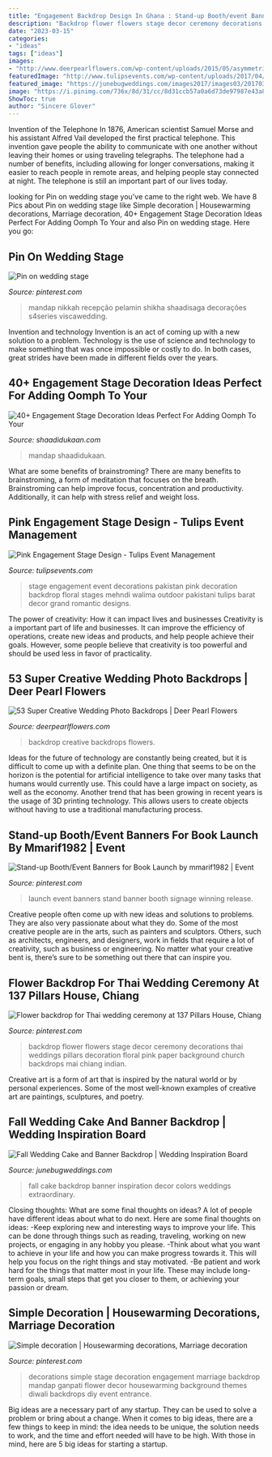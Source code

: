 ```yaml
---
title: "Engagement Backdrop Design In Ghana : Stand-up Booth/event Banners For Book Launch By Mmarif1982"
description: "Backdrop flower flowers stage decor ceremony decorations thai weddings pillars decoration floral pink paper background church backdrops mai chiang indian"
date: "2023-03-15"
categories:
- "ideas"
tags: ["ideas"]
images:
- "http://www.deerpearlflowers.com/wp-content/uploads/2015/05/asymmetrical-pink-and-red-flowers-wedding-ceremony-backdrop.jpg"
featuredImage: "http://www.tulipsevents.com/wp-content/uploads/2017/04/Grand-Floral-Backdrop-engagement-stage-setup-in-Pakistan-07.jpg"
featured_image: "https://junebugweddings.com/images2017/images03/20170315-78aaea2bd9.jpg"
image: "https://i.pinimg.com/736x/8d/31/cc/8d31ccb57a0a6d73de97987e43a875dd--paper-flower-backdrop-tissue-flowers.jpg"
ShowToc: true
author: "Sincere Glover"
---
```



Invention of the Telephone
In 1876, American scientist Samuel Morse and his assistant Alfred Vail developed the first practical telephone. This invention gave people the ability to communicate with one another without leaving their homes or using traveling telegraphs. The telephone had a number of benefits, including allowing for longer conversations, making it easier to reach people in remote areas, and helping people stay connected at night. The telephone is still an important part of our lives today.

	

		
looking for Pin on wedding stage you've came to the right web. We have 8 Pics about Pin on wedding stage like Simple decoration | Housewarming decorations, Marriage decoration, 40+ Engagement Stage Decoration Ideas Perfect For Adding Oomph To Your and also Pin on wedding stage. Here you go:
		
    
## Pin On Wedding Stage

<img loading=lazy src="https://i.pinimg.com/736x/78/00/17/780017bd0db6429afe928bbc9fdced80.jpg" onerror="this.onerror=null;this.src='https://tse1.mm.bing.net/th?id=OIP.CQuR5xZdxfYIP5s15A89agHaLG&amp;pid=15.1';" alt="Pin on wedding stage">

_Source: pinterest.com_

>mandap nikkah recepção pelamin shikha shaadisaga decorações s4series viscawedding. 

	

Invention and technology
Invention is an act of coming up with a new solution to a problem. Technology is the use of science and technology to make something that was once impossible or costly to do. In both cases, great strides have been made in different fields over the years.

    
## 40+ Engagement Stage Decoration Ideas Perfect For Adding Oomph To Your

<img loading=lazy src="https://www.shaadidukaan.com/vogue/wp-content/uploads/2020/03/Peach-Floral-bling.jpg" onerror="this.onerror=null;this.src='https://tse4.mm.bing.net/th?id=OIP.ptvw1upiSEHdWLkhpKKONwHaHa&amp;pid=15.1';" alt="40+ Engagement Stage Decoration Ideas Perfect For Adding Oomph To Your">

_Source: shaadidukaan.com_

>mandap shaadidukaan. 

	

What are some benefits of brainstroming?
There are many benefits to brainstroming, a form of meditation that focuses on the breath. Brainstroming can help improve focus, concentration and productivity. Additionally, it can help with stress relief and weight loss.

    
## Pink Engagement Stage Design - Tulips Event Management

<img loading=lazy src="http://www.tulipsevents.com/wp-content/uploads/2017/04/Grand-Floral-Backdrop-engagement-stage-setup-in-Pakistan-07.jpg" onerror="this.onerror=null;this.src='https://tse4.mm.bing.net/th?id=OIP.7MyvR3UQtszlomumiy45OQHaED&amp;pid=15.1';" alt="Pink Engagement Stage Design - Tulips Event Management">

_Source: tulipsevents.com_

>stage engagement event decorations pakistan pink decoration backdrop floral stages mehndi walima outdoor pakistani tulips barat decor grand romantic designs. 

	

The power of creativity: How it can impact lives and businesses
Creativity is a important part of life and businesses. It can improve the efficiency of operations, create new ideas and products, and help people achieve their goals. However, some people believe that creativity is too powerful and should be used less in favor of practicality.

    
## 53 Super Creative Wedding Photo Backdrops | Deer Pearl Flowers

<img loading=lazy src="http://www.deerpearlflowers.com/wp-content/uploads/2015/05/asymmetrical-pink-and-red-flowers-wedding-ceremony-backdrop.jpg" onerror="this.onerror=null;this.src='https://tse2.mm.bing.net/th?id=OIP.IEud4Sdnjp8DgkPAIbNe4gHaLH&amp;pid=15.1';" alt="53 Super Creative Wedding Photo Backdrops | Deer Pearl Flowers">

_Source: deerpearlflowers.com_

>backdrop creative backdrops flowers. 

	

Ideas for the future of technology are constantly being created, but it is difficult to come up with a definite plan. One thing that seems to be on the horizon is the potential for artificial intelligence to take over many tasks that humans would currently use. This could have a large impact on society, as well as the economy. Another trend that has been growing in recent years is the usage of 3D printing technology. This allows users to create objects without having to use a traditional manufacturing process.

    
## Stand-up Booth/Event Banners For Book Launch By Mmarif1982 | Event

<img loading=lazy src="https://i.pinimg.com/originals/d2/53/86/d253860d6ceb012ab66fbcfc3701b2a9.png" onerror="this.onerror=null;this.src='https://tse4.mm.bing.net/th?id=OIP.AdDGWgxQSLik-4v154sZ-QHaHa&amp;pid=15.1';" alt="Stand-up Booth/Event Banners for Book Launch by mmarif1982 | Event">

_Source: pinterest.com_

>launch event banners stand banner booth signage winning release. 

	

Creative people often come up with new ideas and solutions to problems. They are also very passionate about what they do. Some of the most creative people are in the arts, such as painters and sculptors. Others, such as architects, engineers, and designers, work in fields that require a lot of creativity, such as business or engineering. No matter what your creative bent is, there’s sure to be something out there that can inspire you.

    
## Flower Backdrop For Thai Wedding Ceremony At 137 Pillars House, Chiang

<img loading=lazy src="https://i.pinimg.com/736x/8d/31/cc/8d31ccb57a0a6d73de97987e43a875dd--paper-flower-backdrop-tissue-flowers.jpg" onerror="this.onerror=null;this.src='https://tse4.mm.bing.net/th?id=OIP.FkTDaQkYOFEIQ2UPnxAIZQHaJ3&amp;pid=15.1';" alt="Flower backdrop for Thai wedding ceremony at 137 Pillars House, Chiang">

_Source: pinterest.com_

>backdrop flower flowers stage decor ceremony decorations thai weddings pillars decoration floral pink paper background church backdrops mai chiang indian. 

	

Creative art is a form of art that is inspired by the natural world or by personal experiences. Some of the most well-known examples of creative art are paintings, sculptures, and poetry.

    
## Fall Wedding Cake And Banner Backdrop | Wedding Inspiration Board

<img loading=lazy src="https://junebugweddings.com/images2017/images03/20170315-78aaea2bd9.jpg" onerror="this.onerror=null;this.src='https://tse3.mm.bing.net/th?id=OIP.61cxZVwlUvTndlmq_vEnawHaLH&amp;pid=15.1';" alt="Fall Wedding Cake and Banner Backdrop | Wedding Inspiration Board">

_Source: junebugweddings.com_

>fall cake backdrop banner inspiration decor colors weddings extraordinary. 

	

Closing thoughts: What are some final thoughts on ideas?
A lot of people have different ideas about what to do next. Here are some final thoughts on ideas: 
-Keep exploring new and interesting ways to improve your life. This can be done through things such as reading, traveling, working on new projects, or engaging in any hobby you please.
-Think about what you want to achieve in your life and how you can make progress towards it. This will help you focus on the right things and stay motivated. 
-Be patient and work hard for the things that matter most in your life. These may include long-term goals, small steps that get you closer to them, or achieving your passion or dream.

    
## Simple Decoration | Housewarming Decorations, Marriage Decoration

<img loading=lazy src="https://i.pinimg.com/736x/ed/07/aa/ed07aa3a01e1a2a86ef550f639b57401.jpg" onerror="this.onerror=null;this.src='https://tse4.mm.bing.net/th?id=OIP.R9Q-eHoWRXhR-tJtT8nlJQHaJ4&amp;pid=15.1';" alt="Simple decoration | Housewarming decorations, Marriage decoration">

_Source: pinterest.com_

>decorations simple stage decoration engagement marriage backdrop mandap ganpati flower decor housewarming background themes diwali backdrops diy event entrance. 

	

Big ideas are a necessary part of any startup. They can be used to solve a problem or bring about a change. When it comes to big ideas, there are a few things to keep in mind: the idea needs to be unique, the solution needs to work, and the time and effort needed will have to be high. With those in mind, here are 5 big ideas for starting a startup.


